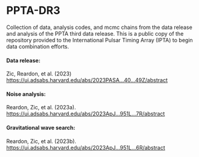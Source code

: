 # PPTA-DR3
Collection of data, analysis codes, and mcmc chains from the data release and analysis of the PPTA third data release. This is a public copy of the repository provided to the International Pulsar Timing Array (IPTA) to begin data combination efforts.

#### Data release: 
Zic, Reardon, et al. (2023) <https://ui.adsabs.harvard.edu/abs/2023PASA...40...49Z/abstract>


#### Noise analysis: 
Reardon, Zic, et al. (2023a). <https://ui.adsabs.harvard.edu/abs/2023ApJ...951L...7R/abstract>


#### Gravitational wave search: 
Reardon, Zic, et al. (2023b). <https://ui.adsabs.harvard.edu/abs/2023ApJ...951L...6R/abstract>
